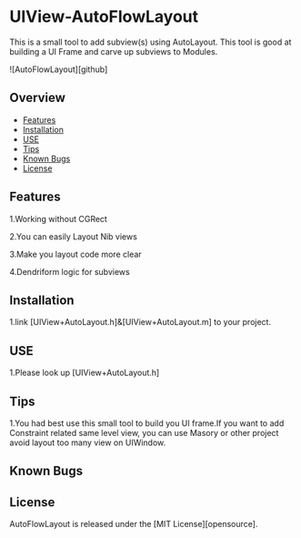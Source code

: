 # UIView-AutoFlowLayout
This is a small tool to add subview(s) using AutoLayout. This tool is good at building a UI Frame and carve up subviews to Modules.

![AutoFlowLayout][github]

## Overview

* [Features](#features)
* [Installation](#installation)
* [USE](#use)
* [Tips](#tips)
* [Known Bugs](#known-bugs)
* [License](#license)

## Features
1.Working without CGRect

2.You can easily Layout Nib views

3.Make you layout code more clear

4.Dendriform logic for subviews

## Installation
1.link [UIView+AutoLayout.h]&[UIView+AutoLayout.m] to your project.

## USE
1.Please look up [UIView+AutoLayout.h] 

## Tips

1.You had best use this small tool to build you UI frame.If you want to add Constraint related same level view, you can use Masory or other project avoid layout too many view on UIWindow. 


## Known Bugs


## License

AutoFlowLayout is released under the [MIT License][opensource].
